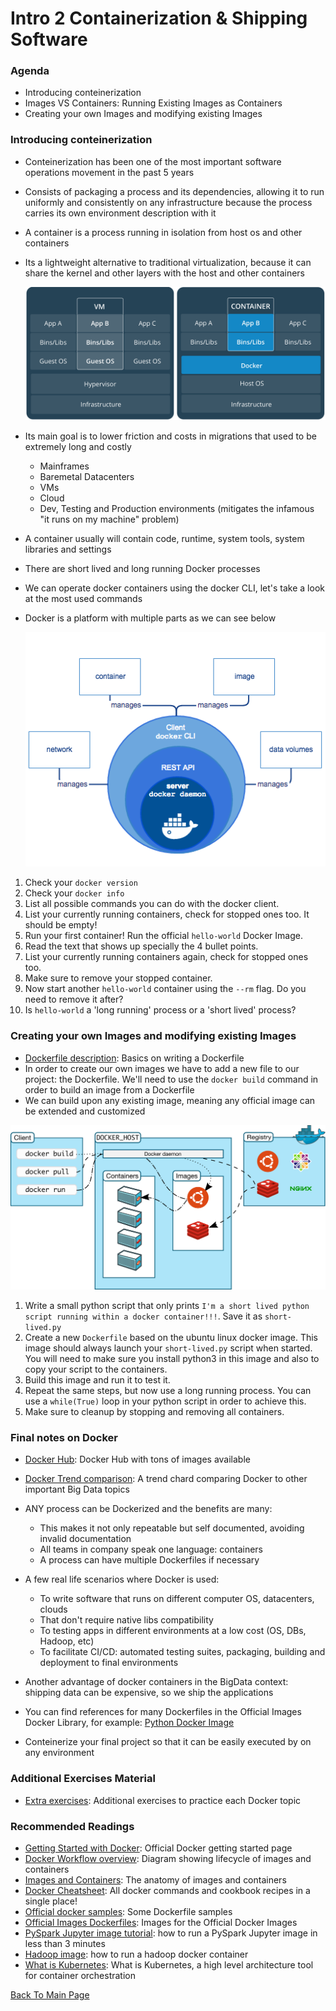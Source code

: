 # Intro 2 Containerization & Shipping Software

### Agenda
* Introducing conteinerization
* Images VS Containers: Running Existing Images as Containers
* Creating your own Images and modifying existing Images

### Introducing conteinerization
* Conteinerization has been one of the most important software operations movement in the past 5 years
* Consists of packaging a process and its dependencies, allowing it to run uniformly and consistently on any infrastructure because the process carries its own environment description with it
* A container is a process running in isolation from host os and other containers
* Its a lightweight alternative to traditional virtualization, because it can share the kernel and other layers with the host and other containers

     ![](./docker-files/Container.png)
     
* Its main goal is to lower friction and costs in migrations that used to be extremely long and costly
  - Mainframes
  - Baremetal Datacenters
  - VMs
  - Cloud
  - Dev, Testing and Production environments (mitigates the infamous "it runs on my machine" problem)
* A container usually will contain code, runtime, system tools, system libraries and settings
* There are short lived and long running Docker processes  
* We can operate docker containers using the docker CLI, let's take a look at the most used commands
* Docker is a platform with multiple parts as we can see below

     ![](./docker-files/engine-components-flow.png)

1. Check your `docker version`
2. Check your `docker info`
3. List all possible commands you can do with the docker client.
4. List your currently running containers, check for stopped ones too. It should be empty!
5. Run your first container! Run the official `hello-world` Docker Image. 
6. Read the text that shows up specially the 4 bullet points.
7. List your currently running containers again, check for stopped ones too.
8. Make sure to remove your stopped container.
9. Now start another `hello-world` container using the `--rm` flag. Do you need to remove it after?
10. Is `hello-world` a 'long running' process or a 'short lived' process?

### Creating your own Images and modifying existing Images
* [Dockerfile description](https://docker-curriculum.com/#dockerfile): Basics on writing a Dockerfile
* In order to create our own images we have to add a new file to our project: the Dockerfile. We'll need to use the `docker build` command in order to build an image from a Dockerfile
* We can build upon any existing image, meaning any official image can be extended and customized 

![](./docker-files/architecture.svg)

1. Write a small python script that only prints `I'm a short lived python script running within a docker container!!!`. Save it as `short-lived.py`
2. Create a new `Dockerfile` based on the ubuntu linux docker image. This image should always launch your `short-lived.py` script when started. You will need to make sure you install python3 in this image and also to copy your script to the containers.
3. Build this image and run it to test it.
4. Repeat the same steps, but now use a long running process. You can use a `while(True)` loop in  your python script in order to achieve this.
5. Make sure to cleanup by stopping and removing all containers.

### Final notes on Docker

* [Docker Hub](https://hub.docker.com): Docker Hub with tons of images available
* [Docker Trend comparison](https://trends.google.com/trends/explore?date=today%205-y&geo=US&q=docker,big%20data,hadoop,machine%20learning): A trend chard comparing Docker to other important Big Data topics

* ANY process can be Dockerized and the benefits are many:
  - This makes it not only repeatable but self documented, avoiding invalid documentation
  - All teams in company speak one language: containers
  - A process can have multiple Dockerfiles if necessary
* A few real life scenarios where Docker is used:
  - To write software that runs on different computer OS, datacenters, clouds
  - That don't require native libs compatibility
  - To testing apps in different environments at a low cost (OS, DBs, Hadoop, etc)
  - To facilitate CI/CD: automated testing suites, packaging, building and deployment to final environments
* Another advantage of docker containers in the BigData context: shipping data can be expensive, so we ship the applications
* You can find references for many Dockerfiles in the Official Images Docker Library, for example: [Python Docker Image](https://github.com/docker-library/python)
* Conteinerize your final project so that it can be easily executed by on any environment

### Additional Exercises Material
* [Extra exercises](./4-docker-exercises.md): Additional exercises to practice each Docker topic

### Recommended Readings
* [Getting Started with Docker](https://docs.docker.com/get-started/): Official Docker getting started page
* [Docker Workflow overview](https://docs.docker.com/engine/docker-overview/): Diagram showing lifecycle of images and containers
* [Images and Containers](https://docs.docker.com/v17.09/engine/userguide/storagedriver/imagesandcontainers/): The anatomy of images and containers
* [Docker Cheatsheet](https://github.com/wsargent/docker-cheat-sheet): All docker commands and cookbook recipes in a single place!
* [Official docker samples](https://docs.docker.com/samples/): Some Dockerfile samples
* [Official Images Dockerfiles](https://github.com/docker-library/): Images for the Official Docker Images
* [PySpark Jupyter image tutorial](https://medium.com/@suci/running-pyspark-on-jupyter-notebook-with-docker-602b18ac4494): how to run a PySpark Jupyter image in less than 3 minutes
* [Hadoop image](https://hub.docker.com/r/sequenceiq/hadoop-docker/): how to run a hadoop docker container
* [What is Kubernetes](https://kubernetes.io/docs/concepts/overview/what-is-kubernetes/): What is Kubernetes, a high level architecture tool for container orchestration

[Back To Main Page](./index.md)